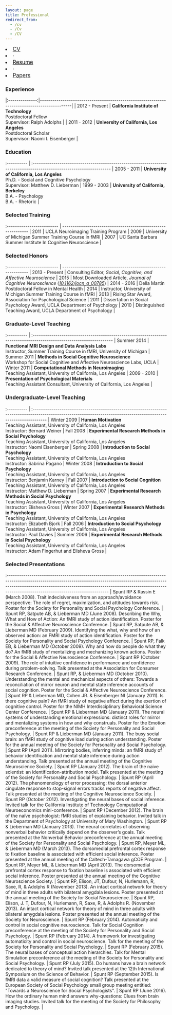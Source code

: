 ```yaml
---
layout: page
title: Professional
redirect_from:
  - /cv
  - /Cv
  - /CV
---
```


<div class="sidebar-media-links" style="font-size:120%">
        <li><a href="/public/CV_BobSpunt.pdf" target="_blank">CV <i class="fa fa-external-link"></i></a></li>
        <li> ∙ </li>
        <li><a href="/public/RESUME_BobSpunt.pdf" target="_blank">Resume <i class="fa fa-external-link" aria-hidden="true"></i></a></li>
        <li> ∙ </li>
        <li><a href="/papers/" target="_blank">Papers <i class="fa fa-external-link" aria-hidden="true"></i></a></li>
</div>

### Experience

|:--------------:|---------------------------------------------------------------------------------------------|
| 2012 - Present | **California Institute of Technology**<br>Postdoctoral Fellow<br>Supervisor:  Ralph Adolphs |
| 2011 - 2012    | **University of California, Los Angeles**<br>Postdoctoral Scholar<br>Supervisor: Naomi I. Eisenberger |

### Education

 :----------   | :--------------------------------------------------------------------------------------------------------------------    |
 2005 - 2011   | **University of California, Los Angeles**<br>Ph.D. - Social and Cognitive Psychology<br>Supervisor: Matthew D. Lieberman |
 1999 - 2003   | **University of California, Berkeley**<br>B.A. - Psychology<br>B.A. - Rhetoric                                           |

### Selected Training

 :------------------------- | ------------------------------------------------------------- |
 2011                       | UCLA Neuroimaging Training Program                            |
 2009                       | University of Michigan Summer Training Course in fMRI         |
 2007                       | UC Santa Barbara Summer Institute In Cognitive Neuroscience   |

### Selected Honors

 :------------------------- | -------------------------------------------------------------                                                          |
 2013 - Present             | Consulting Editor, *Social, Cognitive, and Affective Neuroscience*                                                     |
 2015                       | Most Downloaded Article, *Journal of Cognitive Neuroscience* ([*10.1162/jocn\_a\_00785*](http://10.1162/jocn_a_00785)) |
 2014 - 2016                | Della Martin Postdoctoral Fellow in Mental Health                                                                      |
 2014                       | Instructor, University of Michigan Summer Training Course in fMRI                                                      |
 2013                       | Rising Star Award, Association for Psychological Science                                                               |
 2011                       | Dissertation in Social Psychology Award, UCLA Department of Psychology                                                 |
 2010                       | Distinguished Teaching Award, UCLA Department of Psychology                                                            |

### Graduate-Level Teaching

 :----------                 | :--------------------------------------------------------------------------------------------------------------------- |
 Summer 2014                 | **Functional MRI Design and Data Analysis Labs**<br>Instructor, Summer Training Course in fMRI, University of Michigan |
 Summer 2011                 | **Methods in Social Cognitive Neuroscience**<br>Workshop for Social Cognitive and Affective Neuroscience Labs, UCLA    |
 Winter 2011                 | **Computational Methods in Neuroimaging**<br>Teaching Assistant, University of California, Los Angeles                 |
 2009 - 2010                 | **Presentation of Psychological Materials**<br>Teaching Assistant Consultant, University of California, Los Angeles    |

### Undergraduate-Level Teaching

 :----------                      | :------------------------------------------------------------------------------------------------------------------------------------------------------------------- |
 Winter 2009                      | **Human Motivation**<br>Teaching Assistant, University of California, Los Angeles<br>Instructor: Bernard Weiner                                                      |
 Fall 2008                        | **Experimental Research Methods in Social Psychology**<br>Teaching Assistant, University of California, Los Angeles<br>Instructor: Naomi Eisenberger                 |
 Spring 2008                      | **Introduction to Social Psychology**<br>Teaching Assistant, University of California, Los Angeles<br>Instructor: Sabrina Pagano                                     |
 Winter 2008                      | **Introduction to Social Psychology**<br>Teaching Assistant, University of California, Los Angeles<br>Instructor: Benjamin Karney                                    |
 Fall 2007                        | **Introduction to Social Cognition**<br>Teaching Assistant, University of California, Los Angeles<br>Instructor: Matthew D. Lieberman                                |
 Spring 2007                      | **Experimental Research Methods in Social Psychology**<br>Teaching Assistant, University of California, Los Angeles<br>Instructor: Elisheva Gross                    |
 Winter 2007                      | **Experimental Research Methods in Psychology**<br>Teaching Assistant, University of California, Los Angeles<br>Instructor: Elizabeth Bjork                          |
 Fall 2006                        | **Introduction to Social Psychology**<br>Teaching Assistant, University of California, Los Angeles<br>Instructor: Paul Davies                                        |
 Summer 2006                      | **Experimental Research Methods in Social Psychology**<br>Teaching Assistant, University of California, Los Angeles<br>Instructor: Adam Fingerhut and Elisheva Gross |

### Selected Presentations

 :------------------------------------------------------------------------------------------------------------------------------------------------------------------------------------------------------------------------------------------------------------------------------------------- |
 Spunt RP & Rassin E (March 2008). Trait indecisiveness from an approach/avoidance perspective: The role of regret, maximization, and attitudes towards risk. Poster for the Society for Personality and Social Psychology Conference.                                                        |
 Spunt RP, Satpute AB, & Lieberman MD (June 2008). Describing the Why, What and How of Action: An fMRI study of action identification. Poster for the Social & Affective Neuroscience Conference.                                                                                             |
 Spunt RP, Satpute AB, & Lieberman MD (February 2009). Identifying the what, why and how of an observed action: an FMRI study of action identification. Poster for the Society for Personality and Social Psychology Conference.                                                              |
 Spunt RP, Falk EB, & Lieberman MD (October 2009). Why and how do people do what they do? An fMRI study of mentalizing and mechanizing known actions. Poster for the Social & Affective Neuroscience Conference.                                                                              |
 Spunt RP (October 2009). The role of intuitive confidence in performance and confidence during problem-solving. Talk presented at the Association for Consumer Research Conference.                                                                                                          |
 Spunt RP, & Lieberman MD (October 2010). Understanding the mental and mechanical aspects of others: Towards a reconciliation of mirror neuron and mental state inference accounts of social cognition. Poster for the Social & Affective Neuroscience Conference.                            |
 Spunt RP & Lieberman MD, Cohen JR. & Eisenberger NI (January 2011). Is there cognitive pain? An fMRI study of negative affect during the exertion of cognitive control. Poster for the NIMH Interdisciplinary Behavioral Science Center Conference.                                          |
 Spunt RP & Lieberman MD (January 2011). The neural systems of understanding emotional expressions: distinct roles for mirror and mentalizing systems in how and why construals. Poster for the Emotion preconference at the meeting of the Society for Personality and Social Psychology.    |
 Spunt RP & Lieberman MD (January 2011). The busy social brain: an fMRI study of cognitive load during action understanding. Poster for the annual meeting of the Society for Personality and Social Psychology.                                                                              |
 Spunt RP (April 2011). Mirroring bodies, inferring minds: an fMRI study of behavior identification and mental state inference during action understanding. Talk presented at the annual meeting of the Cognitive Neuroscience Society.                                                       |
 Spunt RP (January 2012). The brain of the naive scientist: an identification-attribution model. Talk presented at the meeting of the Society for Personality and Social Psychology.                                                                                                          |
 Spunt RP (April 2012). The phenomenology of error processing: the dorsal anterior cingulate response to stop-signal errors tracks reports of negative affect. Talk presented at the meeting of the Cognitive Neuroscience Society.                                                           |
 Spunt RP (October 2012). Investigating the neural bases of social inference. Invited talk for the California Institute of Technology Computational Neuroeconomics mini-conference.                                                                                                           |
 Spunt RP (December 2012). The brain of the naïve psychologist: fMRI studies of explaining behavior. Invited talk in the Department of Psychology at University of Mary Washington.                                                                                                           |
 Spunt RP & Lieberman MD (January 2013). The neural correlates of observing nonverbal behavior critically depend on the observer’s goals. Talk presented at the Nonverbal Behavior preconference at the annual meeting of the Society for Personality and Social Psychology.                  |
 Spunt RP, Meyer ML, & Lieberman MD (March 2013). The dorsomedial prefrontal cortex response to fixation baseline is associated with efficient social inference. Poster presented at the annual meeting of the Caltech-Tamagawa gCOE Program.                                                 |
 Spunt RP, Meyer ML, & Lieberman MD (April 2013). The dorsomedial prefrontal cortex response to fixation baseline is associated with efficient social inference. Poster presented at the annual meeting of the Cognitive Neuroscience Society.                                                |
 Spunt RP, Elison, JT, Dufour, N, Hurlemann, R, Saxe, R, & Adolphs R (November 2013). An intact cortical network for theory of mind in three adults with bilateral amygdala lesions. Poster presented at the annual meeting of the Society for Social Neuroscience.                           |
 Spunt RP, Elison, J. T, Dufour, N, Hurlemann, R, Saxe, R, & Adolphs R. (November 2013). An intact cortical network for theory of mind in three adults with bilateral amygdala lesions. Poster presented at the annual meeting of the Society for Neuroscience.                               |
 Spunt RP (February 2014). Automaticity and control in social cognitive neuroscience. Talk for Social Cognition preconference at the meeting of the Society for Personality and Social Psychology.                                                                                            |
 Spunt RP (February 2014). A framework for investigating automaticity and control in social neuroscience. Talk for the meeting of the Society for Personality and Social Psychology.                                                                                                          |
 Spunt RP (February 2015). The neural bases of conceptual action hierarchies. Talk for Mental Simulation preconference at the meeting of the Society for Personality and Social Psychology.                                                                                                   |
 Spunt RP (July 2015). Do humans have a brain network dedicated to theory of mind? Invited talk presented at the 12th International Symposium on the Science of Behavior.                                                                                                                     |
 Spunt RP (September 2015). Is fMRI data a valid measure of social cognition? Talk presented at the European Society of Social Psychology small group meeting entitled: "Towards a Neuroscience for Social Psychologists".                                                                    |
 Spunt RP (June 2016). How the ordinary human mind answers why-questions: Clues from brain imaging studies. Invited talk for the meeting of the Society for Philosophy and Psychology.                                                                                                        |
